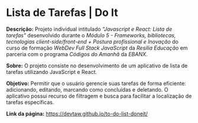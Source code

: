 # Lista de Tarefas | Do It

**Descrição:** Projeto individual intitulado _“Javascript e React: Lista de tarefas”_ desenvolvido durante o _Módulo 5 - Frameworks, bibliotecas, tecnologias client-side/front-end + Postura profissional e Inovação_ do curso de formação _WebDev Full Stack JavaScript_ da _Resilia Educação_ em parceria com o programa _Códigos do Amanhã_ da _EBANX_.

**Sobre:** O projeto consiste no desenvolvimento de um aplicativo de lista de tarefas utilizando JavaScript e React.

**Objetivo:** Permitir que o usuário gerencie suas tarefas de forma eficiente: adicionando, editando, marcando como concluídas e deletando. O aplicativo possui recurso de filtragem e busca para facilitar a localização de tarefas específicas.

**Link da página:** https://devtaw.github.io/to-do-list-doneit/
